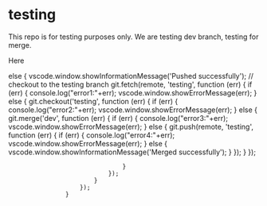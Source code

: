 # testing
This repo is for testing purposes only. We are testing dev branch, testing for merge.

Here

else {
						vscode.window.showInformationMessage('Pushed successfully');
						// checkout to the testing branch
						git.fetch(remote, 'testing', function (err) {
							if (err) {
								console.log("error1:"+err);
								vscode.window.showErrorMessage(err);
							}
							else {
								git.checkout('testing', function (err) {
									if (err) {
										console.log("error2:"+err);
										vscode.window.showErrorMessage(err);
									}
									else {
										git.merge('dev', function (err) {
											if (err) {
												console.log("error3:"+err);
												vscode.window.showErrorMessage(err);
											}
											else {
												git.push(remote, 'testing', function (err) {
													if (err) {
														console.log("error4:"+err);
														vscode.window.showErrorMessage(err);
													}
													else {
														vscode.window.showInformationMessage('Merged successfully');
													}
												});
											}
										});
										
									}
								});
							}
						});
					}